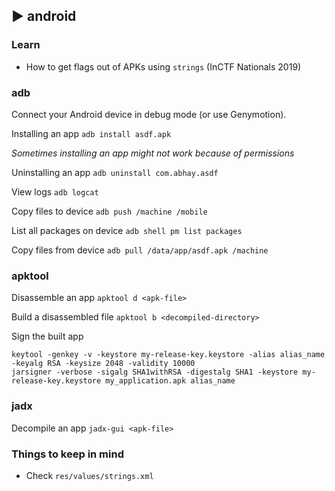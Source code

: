 ## ► android

### Learn
- How to get flags out of APKs using ```strings``` (InCTF Nationals 2019)

### adb

Connect your Android device in debug mode (or use Genymotion).

Installing an app ``` adb install asdf.apk ```

_Sometimes installing an app might not work because of permissions_

Uninstalling an app ``` adb uninstall com.abhay.asdf ```

View logs ``` adb logcat ```

Copy files to device ``` adb push /machine /mobile ```

List all packages on device ``` adb shell pm list packages ```

Copy files from device ``` adb pull /data/app/asdf.apk /machine ```

### apktool

Disassemble an app ``` apktool d <apk-file> ```

Build a disassembled file ``` apktool b <decompiled-directory> ```

Sign the built app

```
keytool -genkey -v -keystore my-release-key.keystore -alias alias_name -keyalg RSA -keysize 2048 -validity 10000
jarsigner -verbose -sigalg SHA1withRSA -digestalg SHA1 -keystore my-release-key.keystore my_application.apk alias_name
```

### jadx

Decompile an app ``` jadx-gui <apk-file> ```

### Things to keep in mind

- Check ```res/values/strings.xml```
